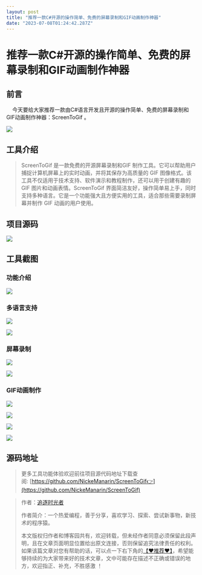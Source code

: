 ```yaml
---
layout: post
title: "推荐一款C#开源的操作简单、免费的屏幕录制和GIF动画制作神器"
date: "2023-07-08T01:24:42.287Z"
---
```

推荐一款C#开源的操作简单、免费的屏幕录制和GIF动画制作神器
===============================

前言
--

    今天要给大家推荐一款由C#语言开发且开源的操作简单、免费的屏幕录制和GIF动画制作神器：ScreenToGif 。

![](https://img2023.cnblogs.com/blog/1336199/202307/1336199-20230707214457183-2085069837.png)

工具介绍
----

> ScreenToGif 是一款免费的开源屏幕录制和GIF 制作工具。它可以帮助用户捕捉计算机屏幕上的实时动画，并将其保存为高质量的 GIF 图像格式。该工具不仅适用于技术支持、软件演示和教程制作，还可以用于创建有趣的 GIF 图片和动画表情。ScreenToGif 界面简洁友好，操作简单易上手，同时支持多种语言。它是一个功能强大且方便实用的工具，适合那些需要录制屏幕并制作 GIF 动画的用户使用。

项目源码
----

![](https://img2023.cnblogs.com/blog/1336199/202307/1336199-20230707214513521-803628213.png)

工具截图
----

### 功能介绍

![](https://img2023.cnblogs.com/blog/1336199/202307/1336199-20230707214525493-1014076760.png)

### 多语言支持

![](https://img2023.cnblogs.com/blog/1336199/202307/1336199-20230707214540052-946087854.png)

![](https://img2023.cnblogs.com/blog/1336199/202307/1336199-20230707214546044-1360129224.png)

### 屏幕录制

![](https://img2023.cnblogs.com/blog/1336199/202307/1336199-20230707214611125-504811186.png)

![](https://img2023.cnblogs.com/blog/1336199/202307/1336199-20230707214627779-574478285.png)

### GIF动画制作

![](https://img2023.cnblogs.com/blog/1336199/202307/1336199-20230707214640786-1837679497.png)

![](https://img2023.cnblogs.com/blog/1336199/202307/1336199-20230707214646100-628727417.png)

![](https://img2023.cnblogs.com/blog/1336199/202307/1336199-20230707214654365-1558418725.png)

![](https://img2023.cnblogs.com/blog/1336199/202307/1336199-20230707214902868-776583176.gif)

源码地址
----

> 更多工具功能体验欢迎前往项目源代码地址下载查阅: [https://github.com/NickeManarin/ScreenToGif👉](https://github.com/NickeManarin/ScreenToGif)

> 作者：[追逐时光者](https://www.cnblogs.com/Can-daydayup/)
> 
> 作者简介：一个热爱编程，善于分享，喜欢学习、探索、尝试新事物，新技术的程序猿。
> 
> 本文版权归作者和博客园共有，欢迎转载，但未经作者同意必须保留此段声明，且在文章页面明显位置给出原文连接，否则保留追究法律责任的权利。如果该篇文章对您有帮助的话，可以点一下右下角的[【♥推荐♥】](javascript:void(0))，希望能够持续的为大家带来好的技术文章，文中可能存在描述不正确或错误的地方，欢迎指正、补充，不胜感激 ！